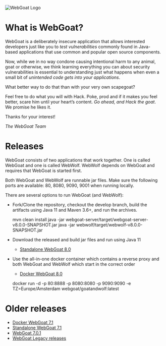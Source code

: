 ![WebGoat Logo](https://raw.githubusercontent.com/wiki/WebGoat/WebGoat/images/wg_logo_snag.png)

# What is WebGoat?
 
WebGoat is a deliberately insecure application that allows interested developers
just like you to *test vulnerabilities* commonly found in Java-based
applications that use common and popular open source components.

Now, while we in no way condone causing intentional harm to any animal, goat or
otherwise, we think learning everything you can about security vulnerabilities
is essential to understanding just what happens when even a small bit of
*unintended code gets into your applications*.

What better way to do that than with your very own scapegoat?

Feel free to do what you will with Hack. Poke, prod and if it makes you feel
better, scare him until your heart’s content. *Go ahead, and Hack the goat*. We
promise he likes it.

Thanks for your interest! 

_The WebGoat Team_

# Releases

WebGoat consists of two applications that work together. One is called WebGoat and one is called WebWolf.
WebWolf depends on WebGoat and requires that WebGoat is started first. 

Both WebGoat and WebWolf are runnable jar files. Make sure the following ports are available: 80, 8080, 9090, 9001 when running locally.

There are several options to run WebGoat (and WebWolf):
+ Fork/Clone the repository, checkout the develop branch, build the artifacts using Java 11 and Maven 3.6+, and run the archives.
	
	mvn clean install
	java -jar webgoat-server/target/webgoat-server-v8.0.0-SNAPSHOT.jar
	java -jar webwolf/target/webwolf-v8.0.0-SNAPSHOT.jar
	
+ Download the released and build jar files and run using Java 11
    + [Standalone WebGoat 8.0](https://github.com/WebGoat/WebGoat/releases/)
+ Use the all-in-one docker container which contains a reverse proxy and both WebGoat and WebWolf which start in the correct order
    + [Docker WebGoat 8.0](https://hub.docker.com/r/webgoat/goatandwolf/)
    
    docker run -d -p 80:8888 -p 8080:8080 -p 9090:9090 -e TZ=Europe/Amsterdam webgoat/goatandwolf:latest


# Older releases
* [Docker WebGoat 7.1](https://hub.docker.com/r/webgoat/webgoat-7.1/)
* [Standalone WebGoat 7.1](https://github.com/WebGoat/WebGoat/releases/)
* [WebGoat 7.0.1](https://github.com/WebGoat/WebGoat/releases/tag/7.0.1)
* [WebGoat Legacy releases](https://github.com/WebGoat/WebGoat-Legacy/releases)
